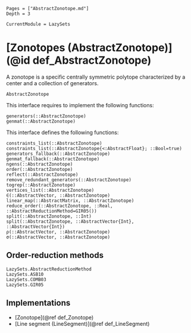 ```@contents
Pages = ["AbstractZonotope.md"]
Depth = 3
```

```@meta
CurrentModule = LazySets
```

# [Zonotopes (AbstractZonotope)](@id def_AbstractZonotope)

A zonotope is a specific centrally symmetric polytope characterized by a
center and a collection of generators.

```@docs
AbstractZonotope
```

This interface requires to implement the following functions:

```@docs
generators(::AbstractZonotope)
genmat(::AbstractZonotope)
```

This interface defines the following functions:

```@docs
constraints_list(::AbstractZonotope)
constraints_list(::AbstractZonotope{<:AbstractFloat}; ::Bool=true)
generators_fallback(::AbstractZonotope)
genmat_fallback(::AbstractZonotope)
ngens(::AbstractZonotope)
order(::AbstractZonotope)
reflect(::AbstractZonotope)
remove_redundant_generators(::AbstractZonotope)
togrep(::AbstractZonotope)
vertices_list(::AbstractZonotope)
∈(::AbstractVector, ::AbstractZonotope)
linear_map(::AbstractMatrix, ::AbstractZonotope)
reduce_order(::AbstractZonotope, ::Real, ::AbstractReductionMethod=GIR05())
split(::AbstractZonotope, ::Int)
split(::AbstractZonotope, ::AbstractVector{Int}, ::AbstractVector{Int})
ρ(::AbstractVector, ::AbstractZonotope)
σ(::AbstractVector, ::AbstractZonotope)
```

## Order-reduction methods

```@docs
LazySets.AbstractReductionMethod
LazySets.ASB10
LazySets.COMB03
LazySets.GIR05
```

## Implementations

* [Zonotope](@ref def_Zonotope)
* [Line segment (LineSegment)](@ref def_LineSegment)

